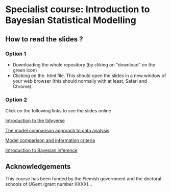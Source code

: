 # Specialist course: Introduction to Bayesian Statistical Modelling

## How to read the slides ?

### Option 1

+ Downloading the whole repository (by cliking on "download" on the green icon)
+ Clicking on the .html file. This should open the slides in a new window of your web browser (this should normally with at least, Safari and Chrome).

### Option 2

Click on the following links to see the slides online

[Introduction to the tidyverse]()

[The model comparison approach to data analysis]()

[Model comparison and information criteria]()

[Introduction to Bayesian inference]()

## Acknowledgements

This course has been funded by the Flemish government and the doctoral schools of UGent (grant number XXXX)...
